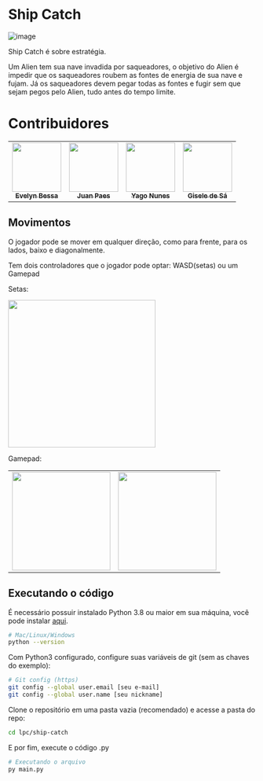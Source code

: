 # Ship Catch
![image](https://github.com/JupiterIvy/lpc/assets/65917017/6fdcf214-dc0c-43f3-8a77-b9c0bf4db9d7)

Ship Catch é sobre estratégia. 

Um Alien tem sua nave invadida por saqueadores, o objetivo do Alien é impedir que os saqueadores roubem as fontes de energia de sua nave e fujam. Já os saqueadores devem pegar todas as fontes e fugir sem que sejam pegos pelo Alien, tudo antes do tempo limite.

# Contribuidores
<table>
<tr>
    <td align="center"><a href="https://github.com/JupiterIvy"><img src="https://user-images.githubusercontent.com/65917017/228006324-d03dae86-ef6e-4dd1-b79a-f44a99d6cde4.png" width="100px;" alt=""/><br /><sub><b>Evelyn Bessa</b></sub></a><br /></td>
    <td align="center"><a href="https://github.com/JuanCarloPaes"><img src="https://avatars.githubusercontent.com/u/46506431?v=4" width="100px;" alt=""/><br /><sub><b>Juan Paes</b></sub></a><br /></td>
    <td align="center"><a href="https://github.com/sweilos"><img src="https://avatars.githubusercontent.com/u/54459008?v=4" width="100px;" alt=""/><br /><sub><b>Yago Nunes</b></sub></a><br /></td>
    <td align="center"><a href="https://github.com/giseledesa"><img src="https://media.licdn.com/dms/image/C4D03AQH4CX61Pe9A_g/profile-displayphoto-shrink_400_400/0/1605043821538?e=1685577600&v=beta&t=n8N0zu8SH8xgiJWB_8bQufPEGyIc4-1LzKKN9ELPiB0" width="100px;" alt=""/><br /><sub><b>Gisele de Sá</b></sub></a><br /></td>
    
</table> 

## Movimentos

O jogador pode se mover em qualquer direção, como para frente, para os lados, baixo e diagonalmente.

Tem dois controladores que o jogador pode optar: WASD(setas) ou um Gamepad

Setas:

<a href="https://github.com/JupiterIvy"><img src="https://user-images.githubusercontent.com/65917017/217358011-bf3dd10f-7a01-491a-a5a1-62d48986e0f6.png" width="300px;" alt=""/></a>

Gamepad:

<table>
<td align="center"><a href="https://github.com/JupiterIvy"><img src="https://user-images.githubusercontent.com/65917017/217358573-2e8f43e6-a45e-4549-9ac0-f76d264c87e8.png" width="200px;" alt=""/></a></td>
<td align="center"><a href="https://github.com/JupiterIvy"><img src="https://user-images.githubusercontent.com/65917017/217361633-f6c0d823-5505-4c3e-9b70-b8d462bf657f.png" width="200px;" alt=""/></a></td>
</table>

## Executando o código

É necessário possuir instalado Python 3.8 ou maior em sua máquina, você pode instalar [aqui](https://www.python.org/downloads/).

```bash
# Mac/Linux/Windows 
python --version
```

Com Python3 configurado, configure suas variáveis de git (sem as chaves do exemplo):

```bash
# Git config (https)
git config --global user.email [seu e-mail] 
git config --global user.name [seu nickname] 
```

Clone o repositório em uma pasta vazia (recomendado) e acesse a pasta do repo:

```bash
cd lpc/ship-catch
```

E por fim, execute o código .py 

```bash
# Executando o arquivo
py main.py
```
